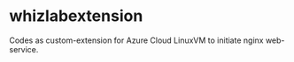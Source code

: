 # whizlabextension
Codes as custom-extension for Azure Cloud LinuxVM to initiate nginx web-service.
